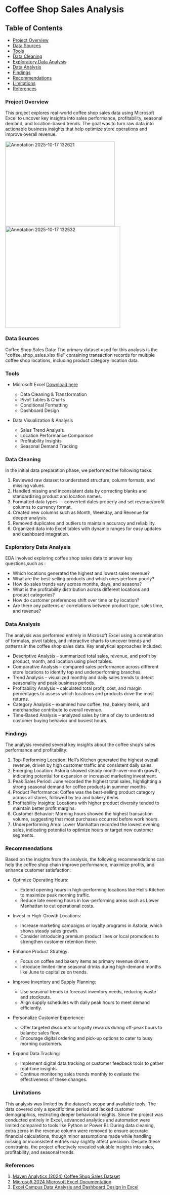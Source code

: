 # Coffee Shop Sales Analysis

## Table of Contents

- [Project Overview](#project-overview)
- [Data Sources](#data-sources)
- [Tools](#tools)
- [Data Cleaning](#data-cleaning)
- [Exploratory Data Analysis](#exploratory-data-analysis)
- [Data Analysis](#data-analysis)
- [Findings](#findings)
- [Recommendations](#recommendations)
- [Limitations](#limitations)
- [References](references)

### Project Overview 

This project explores real-world coffee shop sales data using Microsoft Excel to uncover key insights into sales performance, profitability, seasonal demand, and location-based trends.
The goal was to turn raw data into actionable business insights that help optimize store operations and improve overall revenue.

<img width="346" height="268" alt="Annotation 2025-10-17 132621" src="https://github.com/user-attachments/assets/f03959e7-46f2-4ec1-b943-7347dc76dbd9" />
<img width="363" height="321" alt="Annotation 2025-10-17 132532" src="https://github.com/user-attachments/assets/ba64b508-1123-4920-86d1-8b3de39ecce7" />


### Data Sources

Coffee Shop Sales Data: The primary dataset used for this analysis is the "coffee_shop_sales.xlsx file" containing transaction records for multiple coffee shop locations, including product category location data.

### Tools

- Microsoft Excel [Download here](https://microsoft.com)
  - Data Cleaning & Transformation
  - Pivot Tables & Charts
  - Conditional Formatting
  - Dashboard Design

- Data Visualization & Analysis
  - Sales Trend Analysis
  - Location Performance Comparison
  - Profitability Insights
  - Seasonal Demand Tracking


### Data Cleaning

In the initial data preparation phase, we performed the following tasks:
1. Reviewed raw dataset to understand structure, column formats, and missing values.
2. Handled missing and inconsistent data by correcting blanks and standardizing product and location names.
3. Formatted data types — converted dates properly and set revenue/profit columns to currency format.
4. Created new columns such as Month, Weekday, and Revenue for deeper analysis.
5. Removed duplicates and outliers to maintain accuracy and reliability.
6. Organized data into Excel tables with dynamic ranges for easy updates and dashboard integration.


### Exploratory Data Analysis

EDA involved exploring coffee shop sales data to answer key questions,such as :
- Which locations generated the highest and lowest sales revenue?
- What are the best-selling products and which ones perform poorly?
- How do sales trends vary across months, days, and seasons?
- What is the profitability distribution across different locations and product categories?
- How do customer preferences shift over time or by location?
- Are there any patterns or correlations between product type, sales time, and revenue?


### Data Analysis

The analysis was performed entirely in Microsoft Excel using a combination of formulas, pivot tables, and interactive charts to uncover trends and patterns in the coffee shop sales data.
Key analytical approaches included:

- Descriptive Analysis – summarized total sales, revenue, and profit by product, month, and location using pivot tables.
- Comparative Analysis – compared sales performance across different store locations to identify top and underperforming branches.
- Trend Analysis – visualized monthly and daily sales trends to detect seasonality and peak business periods.
- Profitability Analysis – calculated total profit, cost, and margin percentages to assess which locations and products drive the most returns.
- Category Analysis – examined how coffee, tea, bakery items, and merchandise contribute to overall revenue.
- Time-Based Analysis – analyzed sales by time of day to understand customer buying behavior and busiest hours.


### Findings

The analysis revealed several key insights about the coffee shop’s sales performance and profitability:
1. Top-Performing Location: Hell’s Kitchen generated the highest overall revenue, driven by high customer traffic and consistent daily sales.
2. Emerging Location: Astoria showed steady month-over-month growth, indicating potential for expansion or increased marketing investment.
3. Peak Sales Period: June recorded the highest total sales, highlighting a strong seasonal demand for coffee products in summer months.
4. Product Performance: Coffee was the best-selling product category across all stores, followed by tea and bakery items.
5. Profitability Insights: Locations with higher product diversity tended to maintain better profit margins.
6. Customer Behavior: Morning hours showed the highest transaction volume, suggesting that most purchases occurred before work hours.
7. Underperforming Area: Lower Manhattan recorded the lowest evening sales, indicating potential to optimize hours or target new customer segments.


### Recommendations

Based on the insights from the analysis, the following recommendations can help the coffee shop chain improve performance, maximize profits, and enhance customer satisfaction:

- Optimize Operating Hours:
  - Extend opening hours in high-performing locations like Hell’s Kitchen to maximize peak morning traffic.
  - Reduce late evening hours in low-performing areas such as Lower Manhattan to cut operational costs.

- Invest in High-Growth Locations:
  - Increase marketing campaigns or loyalty programs in Astoria, which shows steady sales growth.
  - Consider introducing premium product lines or local promotions to strengthen customer retention there.

- Enhance Product Strategy:
  - Focus on coffee and bakery items as primary revenue drivers.
  - Introduce limited-time seasonal drinks during high-demand months like June to capitalize on trends.

- Improve Inventory and Supply Planning:
  - Use seasonal trends to forecast inventory needs, reducing waste and stockouts.
  - Align supply schedules with daily peak hours to meet demand efficiently.

- Personalize Customer Experience:
  - Offer targeted discounts or loyalty rewards during off-peak hours to balance sales flow.
  - Encourage digital ordering and pick-up options to cater to busy morning customers.

- Expand Data Tracking:

  - Implement digital data tracking or customer feedback tools to gather real-time insights.
  - Continue monitoring sales trends monthly to evaluate the effectiveness of these changes.


  ### Limitations

This analysis was limited by the dataset’s scope and available tools. The data covered only a specific time period and lacked customer demographics, restricting deeper behavioral insights. Since the project was conducted entirely in Excel, advanced analytics and automation were limited compared to tools like Python or Power BI. During data cleaning, extra zeros in the revenue column were removed to ensure accurate financial calculations, though minor assumptions made while handling missing or inconsistent entries may slightly affect precision. Despite these constraints, the project effectively revealed valuable insights into sales, profitability, and seasonal trends.


### References
1. [Maven Analytics (2024) Coffee Shop Sales Dataset](https://www.mavenanalytics.io)
2. [Microsoft 2024 Microsoft Excel Documentation](https://support.microsoft.com/excel)
3. [Excel Campus Data Analysis and Dashboard Design in Excel](https://www.excelcampus.com/)
